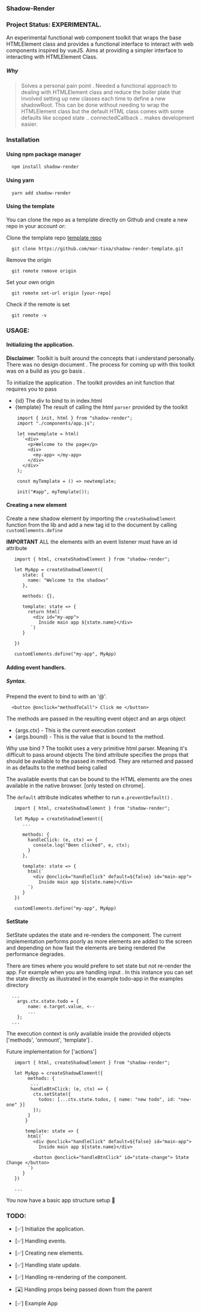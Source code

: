 ### Shadow-Render

### Project Status: EXPERIMENTAL.

An experimental functional web component toolkit that wraps the base HTMLElement class and provides a functional
interface to interact with web components inspired by vueJS. Aims at providing a simpler interface to
interacting with HTMLElement Class.

##### Why

> Solves a personal pain point . Needed a functional approach to dealing with HTMLElement class and reduce the boiler plate that involved setting up new classes each time to define a new shadowRoot.
> This can be done without needing to wrap the HTMLElement class but the default HTML class comes with some defaults like
> scoped state .. connectedCallback .. makes development easier.

### Installation

#### Using npm package manager

```
  npm install shadow-render
```

#### Using yarn

```
  yarn add shadow-render
```

#### Using the template

You can clone the repo as a template directly on Github and create a new repo in your account or:

Clone the template repo [template repo](https://github.com/mar-tina/shadow-render-template)

```
  git clone https://github.com/mar-tina/shadow-render-template.git
```

Remove the origin

```
  git remote remove origin
```

Set your own origin

```
  git remote set-url origin [your-repo]
```

Check if the remote is set

```
  git remote -v
```

### USAGE:

#### Initializing the application.

**Disclaimer**: Toolkit is built around the concepts that i understand personally. There was no design document .
The process for coming up with this toolkit was on a build as you go basis .

To initialize the application . The toolkit provides an init function that requires you to pass

- {id} The div to bind to in index.html
- {template} The result of calling the html `parser` provided by the toolkit

```
    import { init, html } from "shadow-render";
    import "./components/app.js";

    let newtemplate = html(
      `<div>
        <p>Welcome to the page</p>
        <div>
          <my-app> </my-app>
        </div>
      </div>`
    );

    const myTemplate = () => newtemplate;

    init("#app", myTemplate());
```

#### Creating a new element

Create a new shadow element by importing the `createShadowElement` function from the lib and add a new tag id to the document by calling `customElements.define`

**IMPORTANT** ALL the elements with an event listener must have an id attribute

```
   import { html, createShadowElement } from "shadow-render";

   let MyApp = createShadowElement({
      state: {
        name: "Welcome to the shadows"
      },

      methods: {},

      template: state => {
        return html(`
          <div id="my-app">
            Inside main app ${state.name}</div>
         `)
      }

   })

   customElements.define("my-app", MyApp)

```

#### Adding event handlers.

##### Syntax.

Prepend the event to bind to with an '@'.

```
  <button @onclick="methodToCall"> Click me </button>
```

The methods are passed in the resulting event object and an args object

- {args.ctx} - This is the current execution context
- {args.bound} - This is the value that is bound to the method.

Why use bind ? The toolkit uses a very primitive html parser. Meaning it's difficult to pass around objects
The bind attribute specifies the props that should be available to the passed in method. They are returned and
passed in as defaults to the method being called

The available events that can be bound to the HTML elements are the ones available in the native browser.
[only tested on chrome].

The `default` attribute indicates whether to run `e.preventDefault()` .

```
   import { html, createShadowElement } from "shadow-render";

   let MyApp = createShadowElement({
      ...

      methods: {
        handleClick: (e, ctx) => {
          console.log("Been clicked", e, ctx);
        }
      },

      template: state => {
        html(`
          <div @onclick="handleClick" default=${false} id="main-app">
            Inside main app ${state.name}</div>
        `)
      }
   })

   customElements.define("my-app", MyApp)

```

#### SetState

SetState updates the state and re-renders the component. The current implementation performs poorly as more
elements are added to the screen and depending on how fast the elements are being rendered the performance
degrades.

There are times where you would prefere to set state but not re-render the app. For example when you are
handling input . In this instance you can set the state directly as illustrated in the example todo-app in the
examples directory

```
  ...
    args.ctx.state.todo = {
        name: e.target.value, <--
        ...
    };
  ...
```

The execution context is only available inside the provided objects ['methods', 'onmount', 'template'] .

Future implementation for ['actions']

```
   import { html, createShadowElement } from "shadow-render";

   let MyApp = createShadowElement({
        methods: {
         ...
         handleBtnClick: (e, ctx) => {
          ctx.setState({
            todos: [...ctx.state.todos, { name: "new todo", id: "new-one" }]
          });
        }
       }

       template: state => {
        html(`
          <div @onclick="handleClick" default=${false} id="main-app">
            Inside main app ${state.name}</div>

          <button @onclick="handleBtnClick" id="state-change"> State Change </button>
        `)
      }
   })

   ...
```

You now have a basic app structure setup :tada:

### TODO:

- [:white_check_mark:] Initialize the application.

- [:white_check_mark:] Handling events.

- [:white_check_mark:] Creating new elements.

- [:white_check_mark:] Handling state update.

- [:white_check_mark:] Handling re-rendering of the component.

- [:hourglass:] Handling props being passed down from the parent

- [:white_check_mark:] Example App
